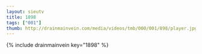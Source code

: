 ```yaml
--- 
layout: sieutv
title: 1898
tags: ["001"]
thumb: http://drainmainvein.com/media/videos/tmb/000/001/898/player.jpg
---
```

{% include drainmainvein key="1898" %} 
